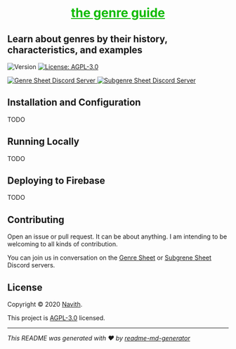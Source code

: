 <h1 align="center"><a href="https://genre-guide.web.app/" target="_blank" style="color: #0FBB00; text-decoration: underline">the genre guide</a></h1>
<h2>Learn about genres by their history, characteristics, and examples</h2>

<p>
  <img alt="Version" src="https://img.shields.io/badge/version-2020.06.14-blue.svg?cacheSeconds=2592000&label=Last%20Update&color=%230FBB00&logo=GitHub&logoColor=%23FFFFFF&style=for-the-badge" />
  <a href="https://github.com/SirNavith/genre-guide/blob/master/LICENSE" target="_blank">
    <img alt="License: AGPL-3.0" src="https://img.shields.io/github/license/SirNavith/genre.guide?color=%230FBB00&logo=Read%20the%20Docs&logoColor=%23FFFFFF&style=for-the-badge" />
  </a>
</p>
<p>
  <a href="https://discord.gg/z5W6Cpd" target="_blank">
    <img alt="Genre Sheet Discord Server" src="https://img.shields.io/discord/272098238511841280?label=Genre%20Sheet&color=%237289DA&logo=Discord&logoColor=%23FFFFFF&style=for-the-badge" />
  </a>
  <a href="https://discord.gg/Yn6yGWg" target="_blank">
    <img alt="Subgenre Sheet Discord Server" src="https://img.shields.io/discord/720354979076112446?label=Subgenre%20Sheet&color=%237289DA&logo=Discord&logoColor=%23FFFFFF&style=for-the-badge" />
  </a>
</p>


## Installation and Configuration

TODO


## Running Locally

TODO


## Deploying to Firebase

TODO


## Contributing

Open an issue or pull request. It can be about anything. I am intending to be welcoming to all kinds of contribution.

You can join us in conversation on the <a href="https://discord.gg/z5W6Cpd" target="_blank">Genre Sheet</a> or <a href="https://discord.gg/Yn6yGWg" target="_blank">Subgrene Sheet</a> Discord servers.

## License

Copyright © 2020 [Navith](https://github.com/SirNavith).

This project is [AGPL-3.0](https://github.com/SirNavith/genre-guide/blob/master/COPYING) licensed.

***
_This README was generated with ❤️ by [readme-md-generator](https://github.com/kefranabg/readme-md-generator)_
